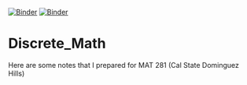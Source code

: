 [![Binder](https://mybinder.org/badge_logo.svg)](https://mybinder.org/v2/gh/wypong/Discrete_Math/HEAD)
[![Binder](https://mybinder.org/badge_logo.svg)](https://mybinder.org/v2/gh/wypong/Discrete_Math/main?filepath=About_coefficients.ipynb)
# Discrete_Math
Here are some notes that I prepared for MAT 281 (Cal State Dominguez Hills)
